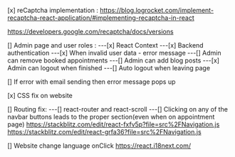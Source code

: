 [x] reCaptcha implementation :
https://blog.logrocket.com/implement-recaptcha-react-application/#implementing-recaptcha-in-react

https://developers.google.com/recaptcha/docs/versions

[] Admin page and user roles :
---[x] React Context
---[x] Backend authentication
---[x] When invalid user data - error message
---[] Admin can remove booked appointments
---[] Admin can add blog posts
---[x] Admin can logout when finished
---[] Auto logout when leaving page

[] If error with email sending then error message pops up

[x] CSS fix on website

[] Routing fix:
---[] react-router and react-scroll
---[] Clicking on any of the navbar buttons leads to the proper section(even when on appointment page)
https://stackblitz.com/edit/react-fxfv5p?file=src%2FNavigation.js
https://stackblitz.com/edit/react-grfa36?file=src%2FNavigation.js

[] Website change language onClick
https://react.i18next.com/
